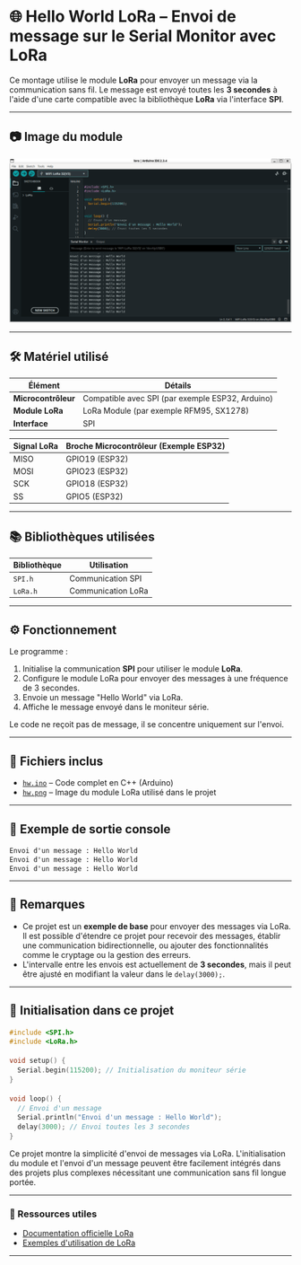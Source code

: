 # 🌐 Hello World LoRa – Envoi de message sur le Serial Monitor avec LoRa

Ce montage utilise le module **LoRa** pour envoyer un message via la communication sans fil. Le message est envoyé toutes les **3 secondes** à l'aide d'une carte compatible avec la bibliothèque **LoRa** via l'interface **SPI**.

---

## 📷 Image du module

![Image du module](./hw.png)

---

## 🛠️ Matériel utilisé

| Élément             | Détails                           |
|---------------------|-----------------------------------|
| **Microcontrôleur** | Compatible avec SPI (par exemple ESP32, Arduino) |
| **Module LoRa**     | LoRa Module (par exemple RFM95, SX1278) |
| **Interface**       | SPI                               |

| Signal LoRa  | Broche Microcontrôleur (Exemple ESP32) |
|--------------|--------------------------------------|
| MISO         | GPIO19 (ESP32)                      |
| MOSI         | GPIO23 (ESP32)                      |
| SCK          | GPIO18 (ESP32)                      |
| SS           | GPIO5  (ESP32)                      |

---

## 📚 Bibliothèques utilisées

| Bibliothèque    | Utilisation             |
|------------------|-------------------------|
| `SPI.h`          | Communication SPI       |
| `LoRa.h`         | Communication LoRa      |

---

## ⚙️ Fonctionnement

Le programme :

1. Initialise la communication **SPI** pour utiliser le module **LoRa**.
2. Configure le module LoRa pour envoyer des messages à une fréquence de 3 secondes.
3. Envoie un message "Hello World" via LoRa.
4. Affiche le message envoyé dans le moniteur série.

Le code ne reçoit pas de message, il se concentre uniquement sur l'envoi.

---

## 📁 Fichiers inclus

- [`hw.ino`](./hw.ino) – Code complet en C++ (Arduino)
- [`hw.png`](./hw.png) – Image du module LoRa utilisé dans le projet

---

## 💬 Exemple de sortie console

```plaintext
Envoi d'un message : Hello World
Envoi d'un message : Hello World
Envoi d'un message : Hello World
```

---

## 🧠 Remarques

- Ce projet est un **exemple de base** pour envoyer des messages via LoRa. Il est possible d'étendre ce projet pour recevoir des messages, établir une communication bidirectionnelle, ou ajouter des fonctionnalités comme le cryptage ou la gestion des erreurs.
- L'intervalle entre les envois est actuellement de **3 secondes**, mais il peut être ajusté en modifiant la valeur dans le `delay(3000);`.

---

## 🧩 Initialisation dans ce projet

```cpp
#include <SPI.h>
#include <LoRa.h>

void setup() {
  Serial.begin(115200); // Initialisation du moniteur série
}

void loop() {
  // Envoi d'un message
  Serial.println("Envoi d'un message : Hello World");
  delay(3000); // Envoi toutes les 3 secondes
}
```

Ce projet montre la simplicité d'envoi de messages via LoRa. L'initialisation du module et l'envoi d'un message peuvent être facilement intégrés dans des projets plus complexes nécessitant une communication sans fil longue portée.

---

### 🔗 Ressources utiles

- [Documentation officielle LoRa](https://github.com/sandeepmistry/arduino-LoRa)
- [Exemples d'utilisation de LoRa](https://www.arduino.cc/en/Reference/LoRa)

---
